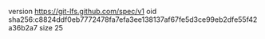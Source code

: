 version https://git-lfs.github.com/spec/v1
oid sha256:c8824ddf0eb7772478fa7efa3ee138137af67fe5d3ce99eb2dfe55f42a36b2a7
size 25
